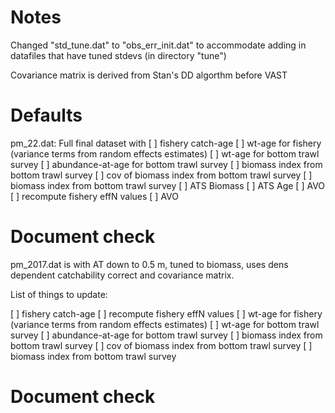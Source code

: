 # Notes

Changed "std_tune.dat" to "obs_err_init.dat" to accommodate adding in datafiles that have tuned stdevs (in directory "tune")

Covariance matrix is derived from Stan's DD algorthm before VAST

# Defaults

pm_22.dat: Full final dataset with
[ ] fishery catch-age
[ ] wt-age for fishery (variance terms from random effects estimates)
[ ] wt-age for bottom trawl survey
[ ] abundance-at-age for bottom trawl survey
[ ] biomass index from bottom trawl survey
[ ] cov of biomass index from bottom trawl survey
[ ] biomass index from bottom trawl survey
[ ] ATS Biomass
[ ] ATS Age
[ ] AVO
[ ] recompute fishery effN values
[ ] AVO


# Document check





pm_2017.dat is with AT down to 0.5 m, tuned to biomass, uses dens dependent catchability correct and covariance matrix.

List of things to update:

[ ] fishery catch-age
[ ] recompute fishery effN values
[ ] wt-age for fishery (variance terms from random effects estimates)
[ ] wt-age for bottom trawl survey
[ ] abundance-at-age for bottom trawl survey
[ ] biomass index from bottom trawl survey
[ ] cov of biomass index from bottom trawl survey
[ ] biomass index from bottom trawl survey

# Document check





